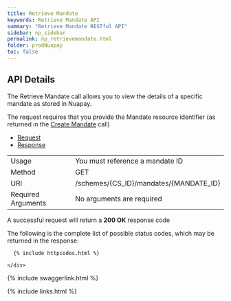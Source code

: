 ```yaml
---
title: Retrieve Mandate
keywords: Retrieve Mandate API
summary: "Retrieve Mandate RESTful API"
sidebar: np_sidebar
permalink: np_retrievemandate.html
folder: prodNuapay
toc: false
---
```


## API Details

The Retrieve Mandate call allows you to view the details of a specific mandate as stored in Nuapay.

The request requires that you provide the Mandate resource identifier (as returned in the <a href="np_createmandate.html">Create Mandate</a> call)



<ul id="profileTabs" class="nav nav-tabs">
    <li class="active"><a href="#profile" data-toggle="tab">Request</a></li>
    <li><a href="#about" data-toggle="tab">Response</a></li>
   
</ul>
  <div class="tab-content">
<div role="tabpanel" class="tab-pane active" id="profile">


  <table>
<colgroup>
<col width="30%" />
<col width="90%" />
</colgroup>

<tbody>
<tr>
<td markdown="span">Usage</td>
<td markdown="span">You must reference a mandate ID</td>
</tr>
<tr>
<td markdown="span">Method</td>
<td markdown="span"><span class="label label-success">GET </span>
</td>
</tr>
<tr>
<td markdown="span">URI</td>
<td markdown="span">/schemes/{CS_ID}/mandates/{MANDATE_ID}
</td>
</tr>
<tr>
<td markdown="span">Required Arguments</td>
<td markdown="span">No arguments are required
</td>
</tr>
</tbody>
</table>



</div>

<div role="tabpanel" class="tab-pane" id="about">
<p>A successful request will return a <b>200 OK</b> response code</p>
<p>The following is the complete list of possible status codes, which may be returned in the response:</p>
    
      {% include httpcodes.html %}
    
    </div>


</div>

{% include swaggerlink.html %}


{% include links.html %}
